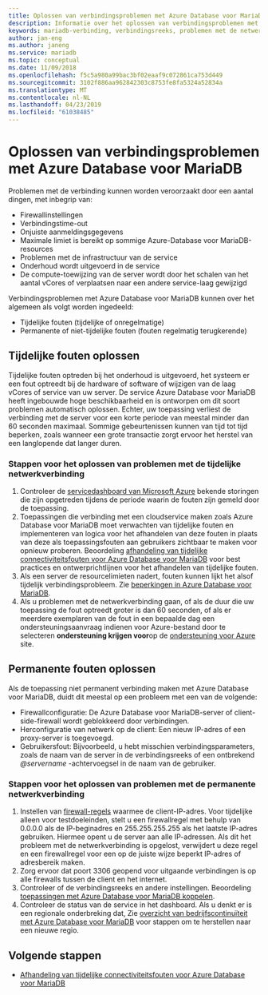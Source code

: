 ```yaml
---
title: Oplossen van verbindingsproblemen met Azure Database voor MariaDB | Microsoft Docs
description: Informatie over het oplossen van verbindingsproblemen met Azure Database voor MariaDB.
keywords: mariadb-verbinding, verbindingsreeks, problemen met de netwerkverbinding, tijdelijke fout, -verbindingsfout
author: jan-eng
ms.author: janeng
ms.service: mariadb
ms.topic: conceptual
ms.date: 11/09/2018
ms.openlocfilehash: f5c5a980a99bac3bf02eaaf9c072861ca753d449
ms.sourcegitcommit: 3102f886aa962842303c8753fe8fa5324a52834a
ms.translationtype: MT
ms.contentlocale: nl-NL
ms.lasthandoff: 04/23/2019
ms.locfileid: "61038485"
---
```

# <a name="troubleshoot-connection-issues-to-azure-database-for-mariadb"></a>Oplossen van verbindingsproblemen met Azure Database voor MariaDB

Problemen met de verbinding kunnen worden veroorzaakt door een aantal dingen, met inbegrip van:

* Firewallinstellingen
* Verbindingstime-out
* Onjuiste aanmeldingsgegevens
* Maximale limiet is bereikt op sommige Azure-Database voor MariaDB-resources
* Problemen met de infrastructuur van de service
* Onderhoud wordt uitgevoerd in de service
* De compute-toewijzing van de server wordt door het schalen van het aantal vCores of verplaatsen naar een andere service-laag gewijzigd

Verbindingsproblemen met Azure Database voor MariaDB kunnen over het algemeen als volgt worden ingedeeld:

* Tijdelijke fouten (tijdelijke of onregelmatige)
* Permanente of niet-tijdelijke fouten (fouten regelmatig terugkerende)

## <a name="troubleshoot-transient-errors"></a>Tijdelijke fouten oplossen

Tijdelijke fouten optreden bij het onderhoud is uitgevoerd, het systeem er een fout optreedt bij de hardware of software of wijzigen van de laag vCores of service van uw server. De service Azure Database voor MariaDB heeft ingebouwde hoge beschikbaarheid en is ontworpen om dit soort problemen automatisch oplossen. Echter, uw toepassing verliest de verbinding met de server voor een korte periode van meestal minder dan 60 seconden maximaal. Sommige gebeurtenissen kunnen van tijd tot tijd beperken, zoals wanneer een grote transactie zorgt ervoor het herstel van een langlopende dat langer duren.

### <a name="steps-to-resolve-transient-connectivity-issues"></a>Stappen voor het oplossen van problemen met de tijdelijke netwerkverbinding

1. Controleer de [servicedashboard van Microsoft Azure](https://azure.microsoft.com/status) bekende storingen die zijn opgetreden tijdens de periode waarin de fouten zijn gemeld door de toepassing.
2. Toepassingen die verbinding met een cloudservice maken zoals Azure Database voor MariaDB moet verwachten van tijdelijke fouten en implementeren van logica voor het afhandelen van deze fouten in plaats van deze als toepassingsfouten aan gebruikers zichtbaar te maken voor opnieuw proberen. Beoordeling [afhandeling van tijdelijke connectiviteitsfouten voor Azure Database voor MariaDB](concepts-connectivity.md) voor best practices en ontwerprichtlijnen voor het afhandelen van tijdelijke fouten.
3. Als een server de resourcelimieten nadert, fouten kunnen lijkt het alsof tijdelijk verbindingsprobleem. Zie [beperkingen in Azure Database voor MariaDB](concepts-limits.md).
4. Als u problemen met de netwerkverbinding gaan, of als de duur die uw toepassing de fout optreedt groter is dan 60 seconden, of als er meerdere exemplaren van de fout in een bepaalde dag een ondersteuningsaanvraag indienen voor Azure-bestand door te selecteren **ondersteuning krijgen voor**op de [ondersteuning voor Azure](https://azure.microsoft.com/support/options) site.

## <a name="troubleshoot-persistent-errors"></a>Permanente fouten oplossen

Als de toepassing niet permanent verbinding maken met Azure Database voor MariaDB, duidt dit meestal op een probleem met een van de volgende:

* Firewallconfiguratie: De Azure Database voor MariaDB-server of client-side-firewall wordt geblokkeerd door verbindingen.
* Herconfiguratie van netwerk op de client: Een nieuw IP-adres of een proxy-server is toegevoegd.
* Gebruikersfout: Bijvoorbeeld, u hebt misschien verbindingsparameters, zoals de naam van de server in de verbindingsreeks of een ontbrekend  *\@servername* -achtervoegsel in de naam van de gebruiker.

### <a name="steps-to-resolve-persistent-connectivity-issues"></a>Stappen voor het oplossen van problemen met de permanente netwerkverbinding

1. Instellen van [firewall-regels](howto-manage-firewall-portal.md) waarmee de client-IP-adres. Voor tijdelijke alleen voor testdoeleinden, stelt u een firewallregel met behulp van 0.0.0.0 als de IP-beginadres en 255.255.255.255 als het laatste IP-adres gebruiken. Hiermee opent u de server aan alle IP-adressen. Als dit het probleem met de netwerkverbinding is opgelost, verwijdert u deze regel en een firewallregel voor een op de juiste wijze beperkt IP-adres of adresbereik maken.
2. Zorg ervoor dat poort 3306 geopend voor uitgaande verbindingen is op alle firewalls tussen de client en het internet.
3. Controleer of de verbindingsreeks en andere instellingen. Beoordeling [toepassingen met Azure Database voor MariaDB koppelen](howto-connection-string.md).
4. Controleer de status van de service in het dashboard. Als u denkt er is een regionale onderbreking dat, Zie [overzicht van bedrijfscontinuïteit met Azure Database voor MariaDB](concepts-business-continuity.md) voor stappen om te herstellen naar een nieuwe regio.

## <a name="next-steps"></a>Volgende stappen

* [Afhandeling van tijdelijke connectiviteitsfouten voor Azure Database voor MariaDB](concepts-connectivity.md)
